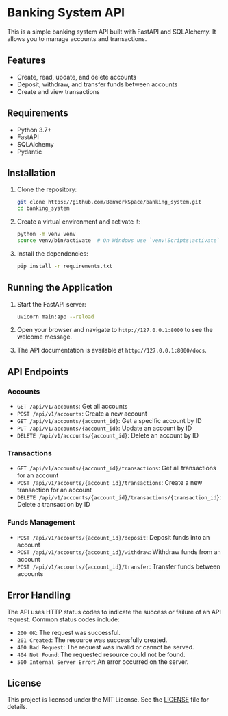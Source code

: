 # Banking System API

This is a simple banking system API built with FastAPI and SQLAlchemy. It allows you to manage accounts and transactions.

## Features

- Create, read, update, and delete accounts
- Deposit, withdraw, and transfer funds between accounts
- Create and view transactions

## Requirements

- Python 3.7+
- FastAPI
- SQLAlchemy
- Pydantic

## Installation

1. Clone the repository:
    ```sh
    git clone https://github.com/BenWorkSpace/banking_system.git
    cd banking_system
    ```

2. Create a virtual environment and activate it:
    ```sh
    python -m venv venv
    source venv/bin/activate  # On Windows use `venv\Scripts\activate`
    ```

3. Install the dependencies:
    ```sh
    pip install -r requirements.txt
    ```

## Running the Application

1. Start the FastAPI server:
    ```sh
    uvicorn main:app --reload
    ```

2. Open your browser and navigate to `http://127.0.0.1:8000` to see the welcome message.

3. The API documentation is available at `http://127.0.0.1:8000/docs`.

## API Endpoints

### Accounts

- `GET /api/v1/accounts`: Get all accounts
- `POST /api/v1/accounts`: Create a new account
- `GET /api/v1/accounts/{account_id}`: Get a specific account by ID
- `PUT /api/v1/accounts/{account_id}`: Update an account by ID
- `DELETE /api/v1/accounts/{account_id}`: Delete an account by ID

### Transactions

- `GET /api/v1/accounts/{account_id}/transactions`: Get all transactions for an account
- `POST /api/v1/accounts/{account_id}/transactions`: Create a new transaction for an account
- `DELETE /api/v1/accounts/{account_id}/transactions/{transaction_id}`: Delete a transaction by ID

### Funds Management

- `POST /api/v1/accounts/{account_id}/deposit`: Deposit funds into an account
- `POST /api/v1/accounts/{account_id}/withdraw`: Withdraw funds from an account
- `POST /api/v1/accounts/{account_id}/transfer`: Transfer funds between accounts

## Error Handling

The API uses HTTP status codes to indicate the success or failure of an API request. Common status codes include:

- `200 OK`: The request was successful.
- `201 Created`: The resource was successfully created.
- `400 Bad Request`: The request was invalid or cannot be served.
- `404 Not Found`: The requested resource could not be found.
- `500 Internal Server Error`: An error occurred on the server.

## License

This project is licensed under the MIT License. See the [LICENSE](LICENSE) file for details.
